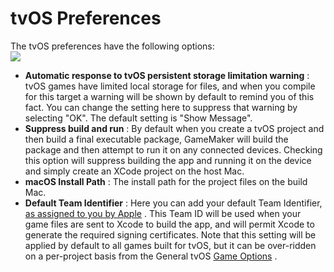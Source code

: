 # tvOS Preferences

The tvOS preferences have the following options:  
![](https://gms.magecorn.com/Manual/assets/Images/Setup_And_Version/Platform_Preferences/tvOS_Prefs.png)  

-   **Automatic response to tvOS persistent storage limitation warning**
    : tvOS games have limited local storage for files, and when you
    compile for this target a warning will be shown by default to remind
    you of this fact. You can change the setting here to suppress that
    warning by selecting "OK". The default setting is "Show Message".
-   **Suppress build and run** : By default when you create a tvOS
    project and then build a final executable package, GameMaker will
    build the package and then attempt to run it on any connected
    devices. Checking this option will suppress building the app and
    running it on the device and simply create an XCode project on the
    host Mac.
-   **macOS Install Path** : The install path for the project files on
    the build Mac.
-   **Default Team Identifier** : Here you can add your default Team
    Identifier, [as assigned to you by
    Apple](https://help.apple.com/xcode/mac/current/#/dev23aab79b4) .
    This Team ID will be used when your game files are sent to Xcode to
    build the app, and will permit Xcode to generate the required
    signing certificates. Note that this setting will be applied by
    default to all games built for tvOS, but it can be over-ridden on a
    per-project basis from the General tvOS [Game
    Options](../../Settings/Game_Options/tvOS) .
